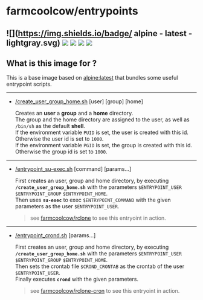 # farmcoolcow/entrypoints

![](https://img.shields.io/badge/  alpine  -  latest  -lightgray.svg) ![](https://images.microbadger.com/badges/version/farmcoolcow/entrypoints.svg) ![](https://images.microbadger.com/badges/commit/farmcoolcow/entrypoints.svg) ![](https://images.microbadger.com/badges/image/farmcoolcow/entrypoints.svg) ![](https://images.microbadger.com/badges/license/farmcoolcow/entrypoints.svg)
---

## What is this image for ?

This is a base image based on [alpine:latest](https://hub.docker.com/_/alpine/) that bundles some useful entrypoint scripts.

--- 

* [/create_user_group_home.sh](https://github.com/coolcow/docker_entrypoints/blob/master/create_user_group_home.sh) [user] [group] [home]  

  Creates an **user** a **group** and a **home** directory.  
  The group and the home directory are assigned to the user, as well as ```/bin/sh``` as the default **shell**.  
  If the environment variable ```PUID``` is set, the user is created with this id. Otherwise the user id is set to ```1000```.  
  If the environment variable ```PGID``` is set, the group is created with this id. Otherwise the group id is set to ```1000```.  
  
---

* [/entrypoint_su-exec.sh](https://github.com/coolcow/docker_entrypoints/blob/master/entrypoint_su-exec.sh) [command] [params...]  

  First creates an user, group and home directory, by executing **```/create_user_group_home.sh```** with the parameters ```$ENTRYPOINT_USER``` ```$ENTRYPOINT_GROUP``` ```$ENTRYPOINT_HOME```.  
  Then uses **```su-exec```** to exec ```$ENTRYPOINT_COMMAND``` with the given parameters as the user ```$ENTRYPOINT_USER```.
  > see [farmcoolcow/rclone](https://hub.docker.com/r/farmcoolcow/rclone) to see this entryoint in action.
  
---

* [/entrypoint_crond.sh](https://github.com/coolcow/docker_entrypoints/blob/master/entrypoint_crond.sh) [params...]  

  First creates an user, group and home directory, by executing **```/create_user_group_home.sh```** with the parameters ```$ENTRYPOINT_USER``` ```$ENTRYPOINT_GROUP``` ```$ENTRYPOINT_HOME```.   
  Then sets the crontab file ```$CROND_CRONTAB``` as the crontab of the user ```$ENTRYPOINT_USER```.   
  Finally executes **```crond```** with the given parameters.
  > see [farmcoolcow/rclone-cron](https://hub.docker.com/r/farmcoolcow/rclone-cron) to see this entryoint in action.
  

